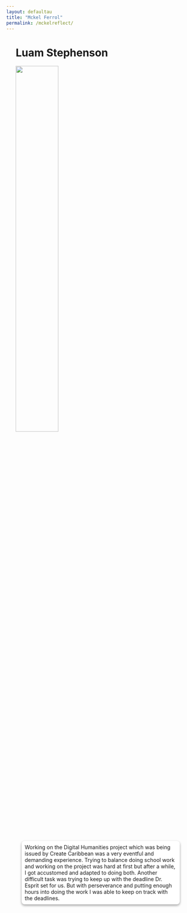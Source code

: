 ```yaml
---
layout: defaultau
title: "Mckel Ferrol"
permalink: /mckelreflect/
---
```

<!-- partial:index.partial.html -->
<style>
	.content {
		padding-left: 5%;
		padding-right: 5%;
	}

	.card {
		background: #fff;
		border-radius: 8px;
		display: inline-block;
		margin: 1rem;
		position: relative;
		box-shadow: 0 3px 6px rgba(0,0,0,0.16), 0 3px 6px rgba(0,0,0,0.23);
		padding: 8px;
	}
</style>

<div class="content">
		<h1>Luam Stephenson</h1>
		<div class="quote">
			<div><img src="{{ site.baseurl }}/assets/img/mckel.jpg" height="50%" width = "50%" class="logo"></div>
		</div>
		<div class="timeline">
			<div style="padding-bottom:100px;"></div>
			<div class="card">
				<div class="center">
					Working on the Digital Humanities project which was being issued by Create Caribbean was a very eventful and demanding experience. Trying to balance doing school work and working on the project was hard at first but after a while, I got accustomed and adapted to doing both. Another difficult task was trying to keep up with the deadline Dr. Esprit set for us. But with perseverance and putting enough hours into doing the work I was able to keep on track with the deadlines.
				</div>
			</div>
		</div>
</div>